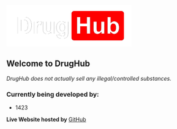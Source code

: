 ![DrugHub Logo Image](https://raw.githubusercontent.com/Encryptofied/gasasteroid.ga/main/img/main.png)
## Welcome to **DrugHub**
*DrugHub does not actually sell any illegal/controlled substances.*

### Currently being developed by:
* 1423

**Live Website hosted by** [GitHub](https://gasasteroid.ga/)
